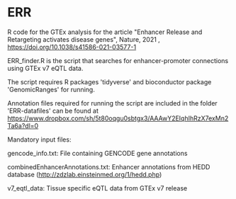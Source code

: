# ERR
R code for the GTEx analysis for the article "Enhancer Release and Retargeting activates disease genes", Nature, 2021 , https://doi.org/10.1038/s41586-021-03577-1

ERR_finder.R is the script that searches for enhancer-promoter connections using GTEx v7 eQTL data.

The script requires R packages 'tidyverse' and bioconductor package 'GenomicRanges' for running.

Annotation files required for running the script are included in the folder 'ERR-datafiles' can be found at https://www.dropbox.com/sh/5t80oqgu0sbtgx3/AAAwY2EIqhIhRzX7exMn2Ta6a?dl=0

Mandatory input files:

gencode_info.txt: File containing GENCODE gene annotations

combinedEnhancerAnnotations.txt: Enhancer annotations from HEDD database (http://zdzlab.einsteinmed.org/1/hedd.php)

v7_eqtl_data: Tissue specific eQTL data from GTEx v7 release

